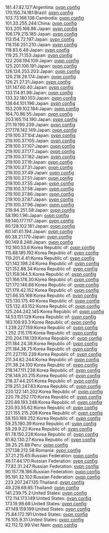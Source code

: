 181.47.82.127:Argentina: [ovpn config](vpn/181_47_82_127.ovpn)  
170.150.74.181:Brazil: [ovpn config](vpn/170_150_74_181.ovpn)  
103.73.166.138:Cambodia: [ovpn config](vpn/103_73_166_138.ovpn)  
101.33.255.244:China: [ovpn config](vpn/101_33_255_244.ovpn)  
103.205.168.86:Japan: [ovpn config](vpn/103_205_168_86.ovpn)  
106.179.215.185:Japan: [ovpn config](vpn/106_179_215_185.ovpn)  
113.154.72.197:Japan: [ovpn config](vpn/113_154_72_197.ovpn)  
118.156.251.210:Japan: [ovpn config](vpn/118_156_251_210.ovpn)  
118.83.6.48:Japan: [ovpn config](vpn/118_83_6_48.ovpn)  
119.25.71.153:Japan: [ovpn config](vpn/119_25_71_153.ovpn)  
122.208.194.109:Japan: [ovpn config](vpn/122_208_194_109.ovpn)  
125.201.106.191:Japan: [ovpn config](vpn/125_201_106_191.ovpn)  
126.124.253.203:Japan: [ovpn config](vpn/126_124_253_203.ovpn)  
126.218.26.174:Japan: [ovpn config](vpn/126_218_26_174.ovpn)  
126.21.27.31:Japan: [ovpn config](vpn/126_21_27_31.ovpn)  
131.147.60.40:Japan: [ovpn config](vpn/131_147_60_40.ovpn)  
133.114.81.98:Japan: [ovpn config](vpn/133_114_81_98.ovpn)  
133.32.180.103:Japan: [ovpn config](vpn/133_32_180_103.ovpn)  
138.64.101.196:Japan: [ovpn config](vpn/138_64_101_196.ovpn)  
153.209.102.184:Japan: [ovpn config](vpn/153_209_102_184.ovpn)  
164.70.86.55:Japan: [ovpn config](vpn/164_70_86_55.ovpn)  
203.165.114.190:Japan: [ovpn config](vpn/203_165_114_190.ovpn)  
211.19.199.239:Japan: [ovpn config](vpn/211_19_199_239.ovpn)  
217.178.142.149:Japan: [ovpn config](vpn/217_178_142_149.ovpn)  
219.100.37.104:Japan: [ovpn config](vpn/219_100_37_104.ovpn)  
219.100.37.105:Japan: [ovpn config](vpn/219_100_37_105.ovpn)  
219.100.37.107:Japan: [ovpn config](vpn/219_100_37_107.ovpn)  
219.100.37.177:Japan: [ovpn config](vpn/219_100_37_177.ovpn)  
219.100.37.182:Japan: [ovpn config](vpn/219_100_37_182.ovpn)  
219.100.37.19:Japan: [ovpn config](vpn/219_100_37_19.ovpn)  
219.100.37.31:Japan: [ovpn config](vpn/219_100_37_31.ovpn)  
219.100.37.49:Japan: [ovpn config](vpn/219_100_37_49.ovpn)  
219.100.37.51:Japan: [ovpn config](vpn/219_100_37_51.ovpn)  
219.100.37.55:Japan: [ovpn config](vpn/219_100_37_55.ovpn)  
219.100.37.58:Japan: [ovpn config](vpn/219_100_37_58.ovpn)  
219.100.37.86:Japan: [ovpn config](vpn/219_100_37_86.ovpn)  
219.100.37.87:Japan: [ovpn config](vpn/219_100_37_87.ovpn)  
219.100.37.96:Japan: [ovpn config](vpn/219_100_37_96.ovpn)  
219.94.251.58:Japan: [ovpn config](vpn/219_94_251_58.ovpn)  
58.190.1.96:Japan: [ovpn config](vpn/58_190_1_96.ovpn)  
59.140.177.117:Japan: [ovpn config](vpn/59_140_177_117.ovpn)  
60.128.102.181:Japan: [ovpn config](vpn/60_128_102_181.ovpn)  
60.141.61.194:Japan: [ovpn config](vpn/60_141_61_194.ovpn)  
60.38.21.170:Japan: [ovpn config](vpn/60_38_21_170.ovpn)  
90.149.8.248:Japan: [ovpn config](vpn/90_149_8_248.ovpn)  
112.160.53.6:Korea Republic of: [ovpn config](vpn/112_160_53_6.ovpn)  
115.88.185.192:Korea Republic of: [ovpn config](vpn/115_88_185_192.ovpn)  
119.201.4.41:Korea Republic of: [ovpn config](vpn/119_201_4_41.ovpn)  
121.142.198.24:Korea Republic of: [ovpn config](vpn/121_142_198_24.ovpn)  
121.152.88.34:Korea Republic of: [ovpn config](vpn/121_152_88_34.ovpn)  
121.159.144.5:Korea Republic of: [ovpn config](vpn/121_159_144_5.ovpn)  
121.166.178.30:Korea Republic of: [ovpn config](vpn/121_166_178_30.ovpn)  
121.170.146.68:Korea Republic of: [ovpn config](vpn/121_170_146_68.ovpn)  
121.178.42.152:Korea Republic of: [ovpn config](vpn/121_178_42_152.ovpn)  
121.66.55.168:Korea Republic of: [ovpn config](vpn/121_66_55_168.ovpn)  
125.130.175.40:Korea Republic of: [ovpn config](vpn/125_130_175_40.ovpn)  
125.132.43.152:Korea Republic of: [ovpn config](vpn/125_132_43_152.ovpn)  
125.244.242.145:Korea Republic of: [ovpn config](vpn/125_244_242_145.ovpn)  
14.53.151.129:Korea Republic of: [ovpn config](vpn/14_53_151_129.ovpn)  
183.109.93.3:Korea Republic of: [ovpn config](vpn/183_109_93_3.ovpn)  
1.239.227.159:Korea Republic of: [ovpn config](vpn/1_239_227_159.ovpn)  
1.252.215.176:Korea Republic of: [ovpn config](vpn/1_252_215_176.ovpn)  
210.204.118.139:Korea Republic of: [ovpn config](vpn/210_204_118_139.ovpn)  
211.184.24.38:Korea Republic of: [ovpn config](vpn/211_184_24_38.ovpn)  
211.184.38.75:Korea Republic of: [ovpn config](vpn/211_184_38_75.ovpn)  
211.227.110.239:Korea Republic of: [ovpn config](vpn/211_227_110_239.ovpn)  
211.34.62.244:Korea Republic of: [ovpn config](vpn/211_34_62_244.ovpn)  
211.38.24.100:Korea Republic of: [ovpn config](vpn/211_38_24_100.ovpn)  
218.147.111.238:Korea Republic of: [ovpn config](vpn/218_147_111_238.ovpn)  
218.149.20.215:Korea Republic of: [ovpn config](vpn/218_149_20_215.ovpn)  
218.37.44.201:Korea Republic of: [ovpn config](vpn/218_37_44_201.ovpn)  
219.251.247.63:Korea Republic of: [ovpn config](vpn/219_251_247_63.ovpn)  
220.122.141.202:Korea Republic of: [ovpn config](vpn/220_122_141_202.ovpn)  
220.79.252.170:Korea Republic of: [ovpn config](vpn/220_79_252_170.ovpn)  
220.88.193.248:Korea Republic of: [ovpn config](vpn/220_88_193_248.ovpn)  
220.93.55.62:Korea Republic of: [ovpn config](vpn/220_93_55_62.ovpn)  
221.155.215.208:Korea Republic of: [ovpn config](vpn/221_155_215_208.ovpn)  
58.150.189.252:Korea Republic of: [ovpn config](vpn/58_150_189_252.ovpn)  
59.25.190.39:Korea Republic of: [ovpn config](vpn/59_25_190_39.ovpn)  
59.29.9.22:Korea Republic of: [ovpn config](vpn/59_29_9_22.ovpn)  
61.78.150.228:Korea Republic of: [ovpn config](vpn/61_78_150_228.ovpn)  
61.82.130.27:Korea Republic of: [ovpn config](vpn/61_82_130_27.ovpn)  
38.25.25.88:Peru: [ovpn config](vpn/38_25_25_88.ovpn)  
217.138.212.58:Romania: [ovpn config](vpn/217_138_212_58.ovpn)  
37.21.215.65:Russian Federation: [ovpn config](vpn/37_21_215_65.ovpn)  
46.17.44.170:Russian Federation: [ovpn config](vpn/46_17_44_170.ovpn)  
77.82.31.247:Russian Federation: [ovpn config](vpn/77_82_31_247.ovpn)  
90.157.78.186:Russian Federation: [ovpn config](vpn/90_157_78_186.ovpn)  
95.191.32.102:Russian Federation: [ovpn config](vpn/95_191_32_102.ovpn)  
223.207.247.135:Thailand: [ovpn config](vpn/223_207_247_135.ovpn)  
49.228.69.85:Thailand: [ovpn config](vpn/49_228_69_85.ovpn)  
141.239.75.2:United States: [ovpn config](vpn/141_239_75_2.ovpn)  
172.114.173.149:United States: [ovpn config](vpn/172_114_173_149.ovpn)  
173.19.98.68:United States: [ovpn config](vpn/173_19_98_68.ovpn)  
47.149.159.199:United States: [ovpn config](vpn/47_149_159_199.ovpn)  
75.84.172.191:United States: [ovpn config](vpn/75_84_172_191.ovpn)  
76.105.9.31:United States: [ovpn config](vpn/76_105_9_31.ovpn)  
42.112.12.99:Viet Nam: [ovpn config](vpn/42_112_12_99.ovpn)  
